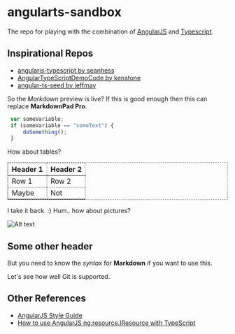 angularts-sandbox
==================

The repo for playing with the combination of [AngularJS](https://angularjs.org/) and [Typescript](http://www.typescriptlang.org/). 


Inspirational Repos
-------------------

* [angularjs-typescript by seanhess](https://github.com/seanhess/angularjs-typescript)
* [AngularTypeScriptDemoCode by kenstone](https://github.com/kenstone/AngularTypeScriptDemoCode)
* [angular-ts-seed by jeffmay](https://github.com/jeffmay/angular-ts-seed)

So the *Markdown* preview is live?
If this is good enough then this can replace **MarkdownPad Pro**.

```javascript
 var someVariable;
 if (someVariable == "someText") {
	 doSomething();
 }
```	 

<style type="text/css">
      table,td,th  { border: 1px dashed gray; }
</style>
	
How about tables?

| Header 1 | Header 2 | 
|----------|----------|
| Row 1    | Row 2    |
| Maybe    | Not      |

 I take it back.  :)
 Hum.. how about pictures?
 
 ![Alt text](..\..\..\git-worked.png "Optional title")
 
## Some other header

But you need to know the _syntax_ for __Markdown__ if you want to use this.

Let's see how well Git is supported.


Other References
-----------------
* [AngularJS Style Guide](https://github.com/mgechev/angularjs-style-guide)
* [How to use AngularJS ng.resource.IResource with TypeScript](http://www.snip2code.com/Snippet/29738/How-to-use-AngularJS-ng-resource-IResour)

